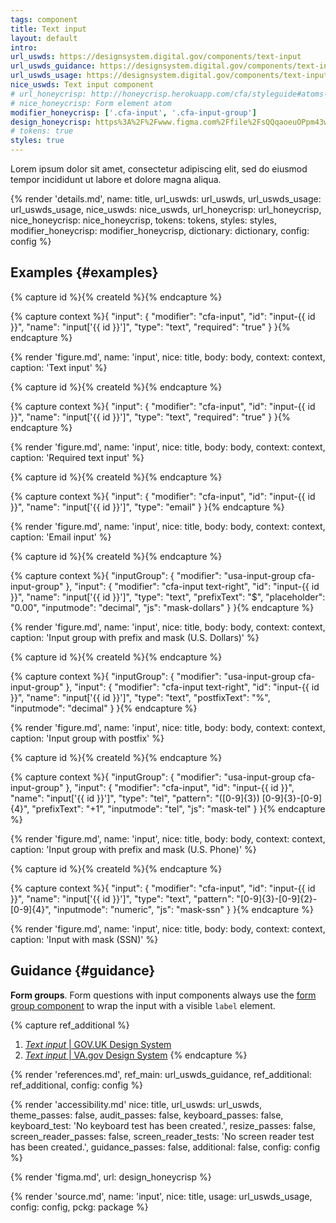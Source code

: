 ```yaml
---
tags: component
title: Text input
layout: default
intro:
url_uswds: https://designsystem.digital.gov/components/text-input
url_uswds_guidance: https://designsystem.digital.gov/components/text-input#guidance
url_uswds_usage: https://designsystem.digital.gov/components/text-input#using-the-text-input-component-2
nice_uswds: Text input component
# url_honeycrisp: http://honeycrisp.herokuapp.com/cfa/styleguide#atoms-form_elements
# nice_honeycrisp: Form element atom
modifier_honeycrisp: ['.cfa-input', '.cfa-input-group']
design_honeycrisp: https%3A%2F%2Fwww.figma.com%2Ffile%2FsQQqaoeuOPpm43wLlYfyEo%2FHoneycrisp-Design-System%3Ftype%3Ddesign%26node-id%3D6133%253A851%26mode%3Ddesign%26t%3D3z8wksZDJXdQbrxT-1
# tokens: true
styles: true
---
```


<!-- INTRO -->

Lorem ipsum dolor sit amet, consectetur adipiscing elit, sed do eiusmod tempor incididunt ut labore et dolore magna aliqua.

<!-- DETAILS -->

{% render 'details.md',
  name: title,
  url_uswds: url_uswds,
  url_uswds_usage: url_uswds_usage,
  nice_uswds: nice_uswds,
  url_honeycrisp: url_honeycrisp,
  nice_honeycrisp: nice_honeycrisp,
  tokens: tokens,
  styles: styles,
  modifier_honeycrisp: modifier_honeycrisp,
  dictionary: dictionary,
  config: config %}

<!-- EXAMPLES -->

## Examples {#examples}

{% capture id %}{% createId %}{% endcapture %}

{% capture context %}{
  "input": {
    "modifier": "cfa-input",
    "id": "input-{{ id }}",
    "name": "input['{{ id }}']",
    "type": "text",
    "required": "true"
  }
}{% endcapture %}

{% render 'figure.md', name: 'input', nice: title, body: body, context: context, caption: 'Text input' %}

{% capture id %}{% createId %}{% endcapture %}

{% capture context %}{
  "input": {
    "modifier": "cfa-input",
    "id": "input-{{ id }}",
    "name": "input['{{ id }}']",
    "type": "text",
    "required": "true"
  }
}{% endcapture %}

{% render 'figure.md', name: 'input', nice: title, body: body, context: context, caption: 'Required text input' %}

{% capture id %}{% createId %}{% endcapture %}

{% capture context %}{
  "input": {
    "modifier": "cfa-input",
    "id": "input-{{ id }}",
    "name": "input['{{ id }}']",
    "type": "email"
  }
}{% endcapture %}

{% render 'figure.md', name: 'input', nice: title, body: body, context: context, caption: 'Email input' %}

{% capture id %}{% createId %}{% endcapture %}

{% capture context %}{
  "inputGroup": {
    "modifier": "usa-input-group cfa-input-group"
  },
  "input": {
    "modifier": "cfa-input text-right",
    "id": "input-{{ id }}",
    "name": "input['{{ id }}']",
    "type": "text",
    "prefixText": "$",
    "placeholder": "0.00",
    "inputmode": "decimal",
    "js": "mask-dollars"
  }
}{% endcapture %}

{% render 'figure.md', name: 'input', nice: title, body: body, context: context, caption: 'Input group with prefix and mask (U.S. Dollars)' %}

{% capture id %}{% createId %}{% endcapture %}

{% capture context %}{
  "inputGroup": {
    "modifier": "usa-input-group cfa-input-group"
  },
  "input": {
    "modifier": "cfa-input text-right",
    "id": "input-{{ id }}",
    "name": "input['{{ id }}']",
    "type": "text",
    "postfixText": "%",
    "inputmode": "decimal"
  }
}{% endcapture %}

{% render 'figure.md', name: 'input', nice: title, body: body, context: context, caption: 'Input group with postfix' %}

{% capture id %}{% createId %}{% endcapture %}

{% capture context %}{
  "inputGroup": {
    "modifier": "usa-input-group cfa-input-group"
  },
  "input": {
    "modifier": "cfa-input",
    "id": "input-{{ id }}",
    "name": "input['{{ id }}']",
    "type": "tel",
    "pattern": "([0-9]{3}) [0-9]{3}-[0-9]{4}",
    "prefixText": "+1",
    "inputmode": "tel",
    "js": "mask-tel"
  }
}{% endcapture %}

{% render 'figure.md', name: 'input', nice: title, body: body, context: context, caption: 'Input group with prefix and mask (U.S. Phone)' %}

{% capture id %}{% createId %}{% endcapture %}

{% capture context %}{
  "input": {
    "modifier": "cfa-input",
    "id": "input-{{ id }}",
    "name": "input['{{ id }}']",
    "type": "text",
    "pattern": "[0-9]{3}-[0-9]{2}-[0-9]{4}",
    "inputmode": "numeric",
    "js": "mask-ssn"
  }
}{% endcapture %}

{% render 'figure.md', name: 'input', nice: title, body: body, context: context, caption: 'Input with mask (SSN)' %}

<!-- GUIDANCE -->

## Guidance {#guidance}

**Form groups**. Form questions with input components always use the <a href="{{ config.baseUrl }}components/form-group">form group component</a> to wrap the input with a visible `label` element.

{% capture ref_additional %}
1. <a href="https://design-system.service.gov.uk/components/text-input" target="_blank" rel="noopener nofollow" class="usa-link--external"><cite>Text input</cite> | GOV.UK Design System</a>
1. <a href="https://design.va.gov/components/form/text-input" target="_blank" rel="noopener nofollow" class="usa-link--external"><cite>Text input</cite> | VA.gov Design System</a>
{% endcapture %}

{% render 'references.md', ref_main: url_uswds_guidance, ref_additional: ref_additional, config: config %}

<!-- ACCESSIBILITY -->

{% render 'accessibility.md'
  nice: title,
  url_uswds: url_uswds,
  theme_passes: false,
  audit_passes: false,
  keyboard_passes: false,
  keyboard_test: 'No keyboard test has been created.',
  resize_passes: false,
  screen_reader_passes: false,
  screen_reader_tests: 'No screen reader test has been created.',
  guidance_passes: false,
  additional: false,
  config: config %}

<!-- DESIGN -->

{% render 'figma.md', url: design_honeycrisp %}

<!-- SOURCE -->

{% render 'source.md', name: 'input', nice: title, usage: url_uswds_usage, config: config, pckg: package %}
